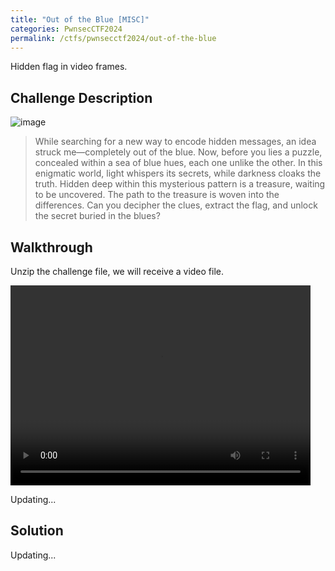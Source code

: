 ```yaml
---
title: "Out of the Blue [MISC]"
categories: PwnsecCTF2024
permalink: /ctfs/pwnsecctf2024/out-of-the-blue
---
```

Hidden flag in video frames.

## Challenge Description

![image](https://github.com/user-attachments/assets/7606b310-bf93-4bfe-babc-09ece1268bdd)

>While searching for a new way to encode hidden messages, an idea struck me—completely out of the blue. Now, before you lies a puzzle, concealed within a sea of blue hues, each one unlike the other. In this enigmatic world, light whispers its secrets, while darkness cloaks the truth. Hidden deep within this mysterious pattern is a treasure, waiting to be uncovered. The path to the treasure is woven into the differences. Can you decipher the clues, extract the flag, and unlock the secret buried in the blues?

## Walkthrough

Unzip the challenge file, we will receive a video file. 

<video width="480" height="320" controls="controls">
  <source src="/files/videos/out-of-the-blue.mp4" type="video/mp4">
</video>

Updating...

## Solution

Updating...
